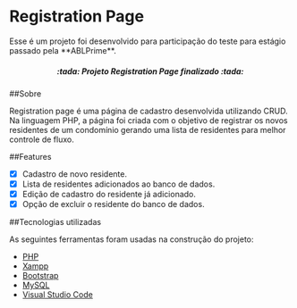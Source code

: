 # Registration Page 

<p> Esse é um projeto foi desenvolvido para participação do teste para estágio passado pela **ABLPrime**. </p>

<h5 align="center">
:tada: Projeto Registration Page finalizado :tada:
</h5>

##Sobre

<p>
Registration page é uma página de cadastro desenvolvida utilizando CRUD. Na linguagem PHP, a página foi criada com o objetivo de registrar os novos residentes de um condomínio gerando uma lista de residentes para melhor controle de fluxo.
</p>

##Features

- [x] Cadastro de novo residente.
- [x] Lista de residentes adicionados ao banco de dados.
- [x] Edição de cadastro do residente já adicionado.
- [x] Opção de excluir o residente do banco de dados.

##Tecnologias utilizadas

As seguintes ferramentas foram usadas na construção do projeto:

- [PHP](https://www.php.net/)
- [Xampp](https://www.apachefriends.org/pt_br/index.html)
- [Bootstrap](https://getbootstrap.com/)
- [MySQL](https://www.mysql.com/)
- [Visual Studio Code](https://code.visualstudio.com/)
